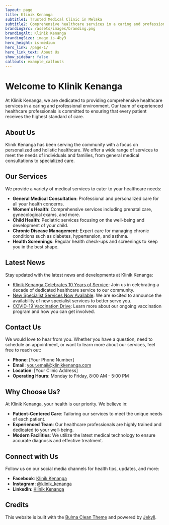 ```yaml
---
layout: page
title: Klinik Kenanga
subtitle1: Trusted Medical Clinic in Melaka
subtitle2: Comprehensive healthcare services in a caring and professional environment.
brandingSrc: /assets/images/branding.png
brandingAlt: Klinik Kenanga
brandingSize: image is-4by3
hero_height: is-medium
hero_link: /page-1/
hero_link_text: About Us
show_sidebar: false
callouts: example_callouts
---
```


# Welcome to Klinik Kenanga

At Klinik Kenanga, we are dedicated to providing comprehensive healthcare services in a caring and professional environment. Our team of experienced healthcare professionals is committed to ensuring that every patient receives the highest standard of care.

## About Us

Klinik Kenanga has been serving the community with a focus on personalized and holistic healthcare. We offer a wide range of services to meet the needs of individuals and families, from general medical consultations to specialized care.

## Our Services

We provide a variety of medical services to cater to your healthcare needs:

- **General Medical Consultation**: Professional and personalized care for all your health concerns.
- **Women's Health**: Comprehensive services including prenatal care, gynecological exams, and more.
- **Child Health**: Pediatric services focusing on the well-being and development of your child.
- **Chronic Disease Management**: Expert care for managing chronic conditions such as diabetes, hypertension, and asthma.
- **Health Screenings**: Regular health check-ups and screenings to keep you in the best shape.

## Latest News

Stay updated with the latest news and developments at Klinik Kenanga:

- [Klinik Kenanga Celebrates 10 Years of Service](#): Join us in celebrating a decade of dedicated healthcare service to our community.
- [New Specialist Services Now Available](#): We are excited to announce the availability of new specialist services to better serve you.
- [COVID-19 Vaccination Drive](#): Learn more about our ongoing vaccination program and how you can get involved.

## Contact Us

We would love to hear from you. Whether you have a question, need to schedule an appointment, or want to learn more about our services, feel free to reach out:

- **Phone**: [Your Phone Number]
- **Email**: [your.email@klinikkenanga.com](mailto:your.email@klinikkenanga.com)
- **Location**: [Your Clinic Address]
- **Operating Hours**: Monday to Friday, 8:00 AM - 5:00 PM

## Why Choose Us?

At Klinik Kenanga, your health is our priority. We believe in:

- **Patient-Centered Care**: Tailoring our services to meet the unique needs of each patient.
- **Experienced Team**: Our healthcare professionals are highly trained and dedicated to your well-being.
- **Modern Facilities**: We utilize the latest medical technology to ensure accurate diagnosis and effective treatment.

## Connect with Us

Follow us on our social media channels for health tips, updates, and more:

- **Facebook**: [Klinik Kenanga](#)
- **Instagram**: [@klinik_kenanga](#)
- **LinkedIn**: [Klinik Kenanga](#)

## Credits

This website is built with the [Bulma Clean Theme](https://www.csrhymes.com/bulma-clean-theme/docs/) and powered by [Jekyll](https://jekyllrb.com/).
